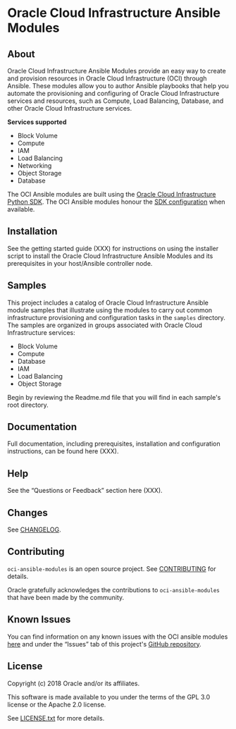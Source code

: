 # Oracle Cloud Infrastructure Ansible Modules

## About

Oracle Cloud Infrastructure Ansible Modules provide an easy way to create and provision resources in Oracle Cloud Infrastructure (OCI) through Ansible. These modules allow you to author Ansible playbooks that help you automate the provisioning and configuring of Oracle Cloud Infrastructure services and resources, such as Compute, Load Balancing, Database, and other Oracle Cloud Infrastructure services.

**Services supported**
- Block Volume
- Compute
- IAM
- Load Balancing
- Networking
- Object Storage
- Database

The OCI Ansible modules are built using the [Oracle Cloud Infrastructure Python SDK](https://docs.us-phoenix-1.oraclecloud.com/Content/API/SDKDocs/pythonsdk.htm). The OCI Ansible modules honour the [SDK configuration](https://docs.us-phoenix-1.oraclecloud.com/Content/ToolsConfig.htm) when available.

## Installation

See the getting started guide (XXX) for instructions on using the installer script to install the Oracle Cloud Infrastructure Ansible Modules and its prerequisites in your host/Ansible controller node.

## Samples

This project includes a catalog of Oracle Cloud Infrastructure Ansible module samples that illustrate using the modules to carry out common infrastructure provisioning and configuration tasks in the `samples` directory. The samples are organized in groups associated with Oracle Cloud Infrastructure services:
- Block Volume
- Compute
- Database
- IAM
- Load Balancing
- Object Storage

Begin by reviewing the Readme.md file that you will find in each sample's root directory.

## Documentation

Full documentation, including prerequisites, installation and configuration instructions, can be found here (XXX).

## Help

See the “Questions or Feedback” section here (XXX).

## Changes

See [CHANGELOG](CHANGELOG.md).

## Contributing

`oci-ansible-modules` is an open source project. See [CONTRIBUTING](CONTRIBUTING.md) for details.

Oracle gratefully acknowledges the contributions to `oci-ansible-modules` that have been made by the community.

## Known Issues

You can find information on any known issues with the OCI ansible modules [here](https://docs.us-phoenix-1.oraclecloud.com/Content/knownissues.htm) and under the “Issues” tab of this
project's [GitHub repository](https://github.com/oracle/oci-ansible-modules).

## License

Copyright (c) 2018 Oracle and/or its affiliates.

This software is made available to you under the terms of the GPL 3.0 license or the Apache 2.0 license.

See [LICENSE.txt](LICENSE.txt) for more details.
